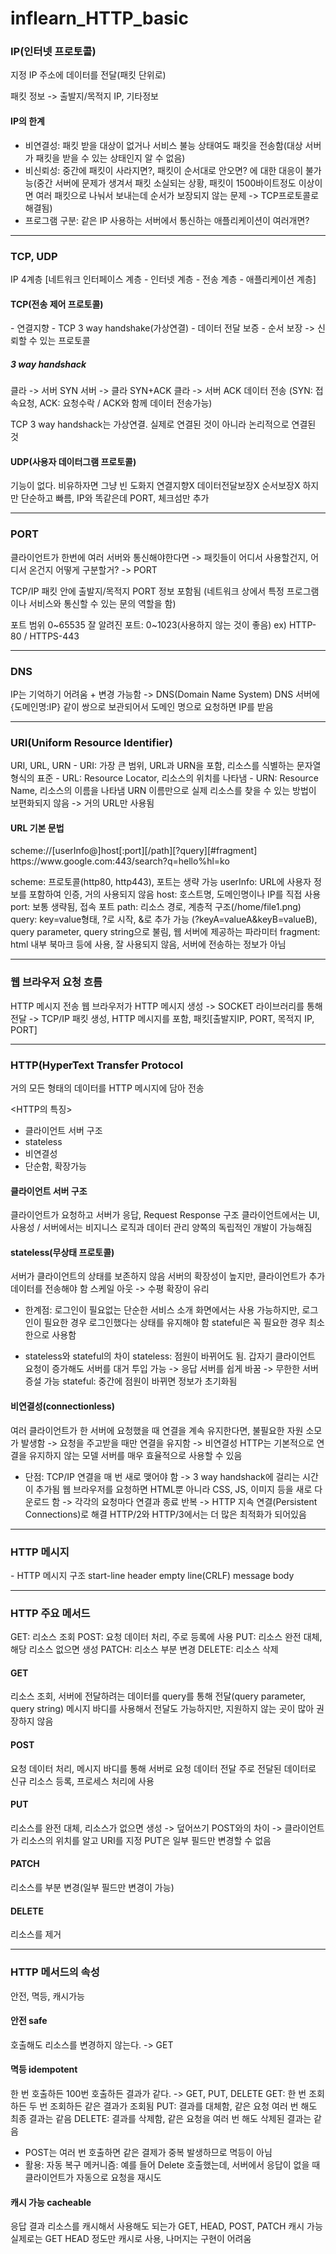 # inflearn_HTTP_basic

<h3>IP(인터넷 프로토콜)</h3>
지정 IP 주소에 데이터를 전달(패킷 단위로)

패킷 정보 -> 출발지/목적지 IP, 기타정보

<h4>IP의 한계</h4>

- 비연결성: 패킷 받을 대상이 없거나 서비스 불능 상태여도 패킷을 전송함(대상 서버가 패킷을 받을 수 있는 상태인지 알 수 없음)
- 비신뢰성: 중간에 패킷이 사라지면?, 패킷이 순서대로 안오면? 에 대한 대응이 불가능(중간 서버에 문제가 생겨서 패킷 소실되는 상황, 패킷이 1500바이트정도 이상이면 여러 패킷으로 나눠서 보내는데 순서가 보장되지 않는 문제 -> TCP프로토콜로 해결됨)
- 프로그램 구분: 같은 IP 사용하는 서버에서 통신하는 애플리케이션이 여러개면?

----------------------------------------------------------------------------------
<h3>TCP, UDP</h3>
IP 4계층 [네트워크 인터페이스 계층 - 인터넷 계층 - 전송 계층 - 애플리케이션 계층]

<h4>TCP(전송 제어 프로토콜)</h4>
- 연결지향 - TCP 3 way handshake(가상연결)
- 데이터 전달 보증
- 순서 보장 -> 신뢰할 수 있는 프로토콜

<h5>3 way handshack</h5>
클라 -> 서버 SYN
서버 -> 클라 SYN+ACK
클라 -> 서버 ACK
데이터 전송
(SYN: 접속요청, ACK: 요청수락 / ACK와 함께 데이터 전송가능)

TCP 3 way handshack는 가상연결. 실제로 연결된 것이 아니라 논리적으로 연결된 것

<h4>UDP(사용자 데이터그램 프로토콜)</h4>
기능이 없다. 비유하자면 그냥 빈 도화지
연결지향X 데이터전달보장X 순서보장X
하지만 단순하고 빠름, IP와 똑같은데 PORT, 체크섬만 추가

----------------------------------------------------------------------------------
<h3>PORT</h3>
클라이언트가 한번에 여러 서버와 통신해야한다면
-> 패킷들이 어디서 사용할건지, 어디서 온건지 어떻게 구분할거? -> PORT

TCP/IP 패킷 안에 출발지/목적지 PORT 정보 포함됨
(네트워크 상에서 특정 프로그램이나 서비스와 통신할 수 있는 문의 역할을 함)

포트 범위 0~65535
잘 알려진 포트: 0~1023(사용하지 않는 것이 좋음)
ex) HTTP-80 / HTTPS-443

----------------------------------------------------------------------------------
<h3>DNS</h3>
IP는 기억하기 어려움 + 변경 가능함
-> DNS(Domain Name System)
DNS 서버에 {도메인명:IP} 같이 쌍으로 보관되어서 도메인 명으로 요청하면 IP를 받음

----------------------------------------------------------------------------------
<h3>URI(Uniform Resource Identifier)</h3>
URI, URL, URN
- URI: 가장 큰 범위, URL과 URN을 포함, 리소스를 식별하는 문자열 형식의 표준
- URL: Resource Locator, 리소스의 위치를 나타냄
- URN: Resource Name, 리소스의 이름을 나타냄
URN 이름만으로 실제 리소스를 찾을 수 있는 방법이 보편화되지 않음 -> 거의 URL만 사용됨

<h4>URL 기본 문법</h4>
scheme://[userInfo@]host[:port][/path][?query][#fragment]
https://www.google.com:443/search?q=hello%hl=ko

scheme: 프로토콜(http80, http443), 포트는 생략 가능
userInfo: URL에 사용자 정보를 포함하여 인증, 거의 사용되지 않음
host: 호스트명, 도메인명이나 IP를 직접 사용
port: 보통 생략됨, 접속 포트
path: 리소스 경로, 계층적 구조(/home/file1.png)
query: key=value형태, ?로 시작, &로 추가 가능
(?keyA=valueA&keyB=valueB), query parameter, query string으로 불림, 웹 서버에 제공하는 파라미터
fragment: html 내부 북마크 등에 사용, 잘 사용되지 않음, 서버에 전송하는 정보가 아님

----------------------------------------------------------------------------------
<h3>웹 브라우저 요청 흐름</h3>
HTTP 메시지 전송
웹 브라우저가 HTTP 메시지 생성 
-> SOCKET 라이브러리를 통해 전달 
-> TCP/IP 패킷 생성, HTTP 메시지를 포함, 패킷[출발지IP, PORT, 목적지 IP, PORT]

----------------------------------------------------------------------------------
<h3>HTTP(HyperText Transfer Protocol</h3>
거의 모든 형태의 데이터를 HTTP 메시지에 담아 전송

<HTTP의 특징>
- 클라이언트 서버 구조
- stateless
- 비연결성
- 단순함, 확장가능

<h4>클라이언트 서버 구조</h4>
클라이언트가 요청하고 서버가 응답, Request Response 구조
클라이언트에서는 UI, 사용성 / 서버에서는 비지니스 로직과 데이터 관리
양쪽의 독립적인 개발이 가능해짐

<h4>stateless(무상태 프로토콜)</h4>
서버가 클라이언트의 상태를 보존하지 않음
서버의 확장성이 높지만, 클라이언트가 추가 데이터를 전송해야 함
스케일 아웃 -> 수평 확장이 유리

* 한계점: 로그인이 필요없는 단순한 서비스 소개 화면에서는 사용 가능하지만, 로그인이 필요한 경우 로그인했다는 상태를 유지해야 함
  stateful은 꼭 필요한 경우 최소한으로 사용함
- stateless와 stateful의 차이
  stateless: 점원이 바뀌어도 됨. 갑자기 클라이언트 요청이 증가해도 서버를 대거 투입 가능 -> 응답 서버를 쉽게 바꿈 -> 무한한 서버 증설 가능
  stateful: 중간에 점원이 바뀌면 정보가 초기화됨

<h4>비연결성(connectionless)</h4>
여러 클라이언트가 한 서버에 요청했을 때 연결을 계속 유지한다면, 불필요한 자원 소모가 발생함
-> 요청을 주고받을 때만 연결을 유지함 -> 비연결성
HTTP는 기본적으로 연결을 유지하지 않는 모델
서버를 매우 효율적으로 사용할 수 있음

* 단점: TCP/IP 연결을 매 번 새로 맺어야 함 -> 3 way handshack에 걸리는 시간이 추가됨
  웹 브라우저를 요청하면 HTML뿐 아니라 CSS, JS, 이미지 등을 새로 다운로드 함 -> 각각의 요청마다 연결과 종료 반복
  -> HTTP 지속 연결(Persistent Connections)로 해결
  HTTP/2와 HTTP/3에서는 더 많은 최적화가 되어있음

----------------------------------------------------------------------------------
<h3>HTTP 메시지</h3>
- HTTP 메시지 구조
start-line
header
empty line(CRLF)
message body

----------------------------------------------------------------------------------
<h3>HTTP 주요 메서드</h3>
GET: 리소스 조회
POST: 요청 데이터 처리, 주로 등록에 사용
PUT: 리소스 완전 대체, 해당 리소스 없으면 생성
PATCH: 리소스 부분 변경
DELETE: 리소스 삭제

<h4>GET</h4>
리소스 조회, 서버에 전달하려는 데이터를 query를 통해 전달(query parameter, query string)
메시지 바디를 사용해서 전달도 가능하지만, 지원하지 않는 곳이 많아 권장하지 않음

<h4>POST</h4>
요청 데이터 처리, 메시지 바디를 통해 서버로 요청 데이터 전달
주로 전달된 데이터로 신규 리소스 등록, 프로세스 처리에 사용

<h4>PUT</h4>
리소스를 완전 대체, 리소스가 없으면 생성 -> 덮어쓰기
POST와의 차이 -> 클라이언트가 리소스의 위치를 알고 URI를 지정
PUT은 일부 필드만 변경할 수 없음

<h4>PATCH</h4>
리소스를 부분 변경(일부 필드만 변경이 가능)

<h4>DELETE</h4>
리소스를 제거

----------------------------------------------------------------------------------
<h3>HTTP 메서드의 속성</h3>
안전, 멱등, 캐시가능

<h4>안전 safe</h4>
호출해도 리소스를 변경하지 않는다. -> GET

<h4>멱등 idempotent</h4>
한 번 호출하든 100번 호출하든 결과가 같다. -> GET, PUT, DELETE
GET: 한 번 조회하든 두 번 조회하든 같은 결과가 조회됨
PUT: 결과를 대체함, 같은 요청 여러 번 해도 최종 결과는 같음
DELETE: 결과를 삭제함, 같은 요청을 여러 번 해도 삭제된 결과는 같음

* POST는 여러 번 호출하면 같은 결제가 중복 발생하므로 멱등이 아님
* 활용: 자동 복구 메커니즘: 예를 들어 Delete 호출했는데, 서버에서 응답이 없을 때 클라이언트가 자동으로 요청을 재시도

<h4>캐시 가능 cacheable</h4>
응답 결과 리소스를 캐시해서 사용해도 되는가
GET, HEAD, POST, PATCH 캐시 가능
실제로는 GET HEAD 정도만 캐시로 사용, 나머지는 구현이 어려움










